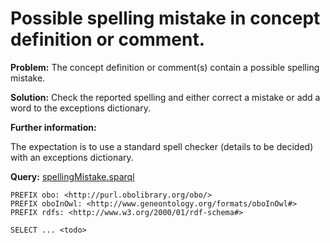 # Possible spelling mistake in concept definition or comment.

**Problem:** The concept definition or comment(s) contain a possible spelling mistake.

**Solution:** Check the reported spelling and either correct a mistake or add a word to the exceptions dictionary.

**Further information:**

The expectation is to use a standard spell checker (details to be decided) with an exceptions dictionary.


**Query:** [spellingMistake.sparql](https://github.com/edamontology/edamverify/blob/master/queries/spellingMistake.sparql)

```sparql
PREFIX obo: <http://purl.obolibrary.org/obo/>
PREFIX oboInOwl: <http://www.geneontology.org/formats/oboInOwl#>
PREFIX rdfs: <http://www.w3.org/2000/01/rdf-schema#>

SELECT ... <todo>
```
